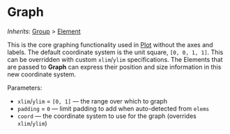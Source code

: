 # Graph

*Inherits*: [Group](/docs/group) > [Element](/docs/element)

This is the core graphing functionality used in [Plot](/docs/plot) without the axes and labels. The default coordinate system is the unit square, `[0, 0, 1, 1]`. This can be overridden with custom `xlim`/`ylim` specifications. The Elements that are passed to **Graph** can express their position and size information in this new coordinate system.

Parameters:
- `xlim`/`ylim` = `[0, 1]` — the range over which to graph
- `padding` = `0` — limit padding to add when auto-detected from `elems`
- `coord` — the coordinate system to use for the graph (overrides `xlim`/`ylim`)
